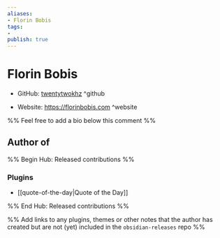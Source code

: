 ```yaml
---
aliases:
- Florin Bobis
tags:
- 
publish: true
---
```


# Florin Bobis

- GitHub: [twentytwokhz](https://github.com/twentytwokhz/) ^github
<!-- - Discord: `@` ^discord-->
- Website: <https://florinbobis.com> ^website
<!-- - [[Publish sites|Publish site]]: ^publish-->

%% Feel free to add a bio below this comment %%


## Author of

%% Begin Hub: Released contributions %%
### Plugins
- [[quote-of-the-day|Quote of the Day]]

%% End Hub: Released contributions %%

%% Add links to any plugins, themes or other notes that the author has created but are not (yet) included in the `obsidian-releases` repo %%

<!--
### Unlisted plugins

- 
-->

<!--
### Others

- 
-->

<!--
## Sponsor this author

- [[GitHub sponsors]]: [Sponsor @twentytwokhz on GitHub Sponsors](https://github.com/sponsors/twentytwokhz) ^github-sponsor
- [[Buy me a coffee]]: ^buy-me-a-coffee
- [[PayPal]]: ^paypal
- [[Patreon]]: ^patreon

-->

<!--
## Follow this author

- [[YouTube Channels|On YouTube]]: ^youtube
- Twitter: ^twitter
- ...
-->